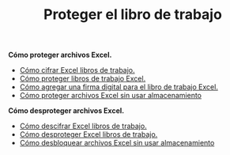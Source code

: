 ﻿---
title: Proteger el libro de trabajo
second_title: Aspose.Cells Cloud Documen
linktitle: proteger
type: docs
url: /es/protect/
keywords: Protect and unprotect Excel workbook
description: Aspose.Cells Cloud REST API admite la protección y desprotección del libro de trabajo Excel. SDK admite tipos de lenguajes de desarrollo. Incluyen Android, C#, Go, Java, NodeJS, Perl, PHP, Python, Ruby y Swift.
weight: 36
kwords: Excel, Office Nube, REST API, Hoja de cálculo, PDF, CSV, Json, Markdwon, Proteger libro de trabajo
---
**Cómo proteger archivos Excel.**

- [Cómo cifrar Excel libros de trabajo.](/cells/es/workbook/encrypt/)
- [Cómo proteger libros de trabajo Excel.](/cells/es/workbook/protect/)
- [Cómo agregar una firma digital para el libro de trabajo Excel.](/cells/es/workbook/digital-signature/)
- [Cómo proteger archivos Excel sin usar almacenamiento](/cells/es/protect/without-using-storage/)

**Cómo desproteger archivos Excel.**

- [Cómo descifrar Excel libros de trabajo.](/cells/es/workbook/decrypt/)
- [Cómo desproteger Excel libros de trabajo.](/cells/es/workbook/unprotect/)
- [Cómo desbloquear archivos Excel sin usar almacenamiento](/cells/es/unlock/without-using-storage/)
